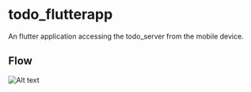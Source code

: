 # todo_flutterapp

An flutter application accessing the todo_server from the mobile device.

## Flow

![Alt text](https://https://github.com/pikkutimo/todo_flutterapp/media/Flutter_todo_flow.png)